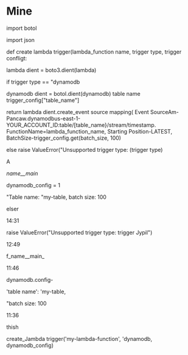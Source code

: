 # Mine
import botol

import json

def create lambda trigger(lambda_function name, trigger type, trigger confligt:

lambda dient = boto3.dient(lambda)

if trigger type == "dynamodb

dynamodb dient = botol.dient(dynamodb) table name trigger_config["table_name"]

return lambda dient.create_event source mapping( Event SourceAm-Pancaw.dynamodbus-east-1-YOUR_ACCOUNT_ID:table/[table_name}/stream/timestamp. FunctionName=lambda_function_name, Starting Position-LATEST, BatchSize-trigger_config.get(batch_size, 100)

else raise ValueError("Unsupported trigger type: (trigger type)

A

_name__main_

dynamodb_config = 1

"Table name: "my-table, batch size: 100

elser

14:31

raise ValueError("Unsupported trigger type: trigger Jypil")

12:49

f_name__main_

11:46

dynamodb.config-

'table name': 'my-table,

"batch size: 100

11:36

thish

create_Jambda trigger('my-lambda-function', 'dynamodb, dynamodb_config)
